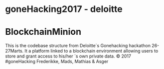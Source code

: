 # goneHacking2017 - deloitte 
# BlockchainMinion
This is the codebase structure from Deloitte´s Gonehacking hackathon 26-27Marts. It a platform linked to a blockchain environment allowing users to store and grant access to his/her ´s own private data. © 2017 #goneHacking Frederikke, Mads, Mathias & Asger


